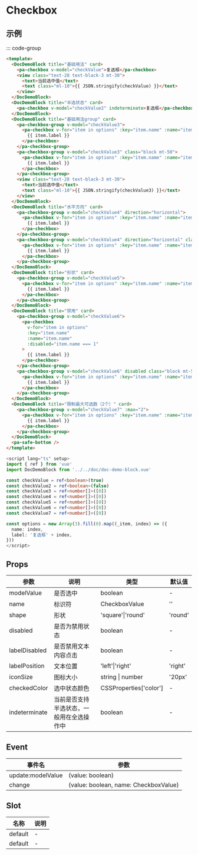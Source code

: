 # Checkbox

## 示例

<!--codes start-->

::: code-group

```html [template]
<template>
  <DocDemoBlock title="基础用法" card>
    <pa-checkbox v-model="checkValue">复选框</pa-checkbox>
    <view class="text-28 text-black-3 mt-30">
      <text>当前选中值</text>
      <text class="ml-10">{{ JSON.stringify(checkValue) }}</text>
    </view>
  </DocDemoBlock>
  <DocDemoBlock title="半选状态" card>
    <pa-checkbox v-model="checkValue2" indeterminate>复选框</pa-checkbox>
  </DocDemoBlock>
  <DocDemoBlock title="基础用法group" card>
    <pa-checkbox-group v-model="checkValue3">
      <pa-checkbox v-for="item in options" :key="item.name" :name="item.name">
        {{ item.label }}
      </pa-checkbox>
    </pa-checkbox-group>
    <pa-checkbox-group v-model="checkValue3" class="block mt-50">
      <pa-checkbox v-for="item in options" :key="item.name" :name="item.name" label-position="left">
        {{ item.label }}
      </pa-checkbox>
    </pa-checkbox-group>
    <view class="text-28 text-black-3 mt-30">
      <text>当前选中值</text>
      <text class="ml-10">{{ JSON.stringify(checkValue3) }}</text>
    </view>
  </DocDemoBlock>
  <DocDemoBlock title="水平方向" card>
    <pa-checkbox-group v-model="checkValue4" direction="horizontal">
      <pa-checkbox v-for="item in options" :key="item.name" :name="item.name">
        {{ item.label }}
      </pa-checkbox>
    </pa-checkbox-group>
    <pa-checkbox-group v-model="checkValue4" direction="horizontal" class="block mt-50">
      <pa-checkbox v-for="item in options" :key="item.name" :name="item.name" label-position="left">
        {{ item.label }}
      </pa-checkbox>
    </pa-checkbox-group>
  </DocDemoBlock>
  <DocDemoBlock title="形状" card>
    <pa-checkbox-group v-model="checkValue5">
      <pa-checkbox v-for="item in options" :key="item.name" :name="item.name" shape="square">
        {{ item.label }}
      </pa-checkbox>
    </pa-checkbox-group>
  </DocDemoBlock>
  <DocDemoBlock title="禁用" card>
    <pa-checkbox-group v-model="checkValue6">
      <pa-checkbox
        v-for="item in options"
        :key="item.name"
        :name="item.name"
        :disabled="item.name === 1"
      >
        {{ item.label }}
      </pa-checkbox>
    </pa-checkbox-group>
    <pa-checkbox-group v-model="checkValue6" disabled class="block mt-50">
      <pa-checkbox v-for="item in options" :key="item.name" :name="item.name">
        {{ item.label }}
      </pa-checkbox>
    </pa-checkbox-group>
  </DocDemoBlock>
  <DocDemoBlock title="限制最大可选数（2个）" card>
    <pa-checkbox-group v-model="checkValue7" :max="2">
      <pa-checkbox v-for="item in options" :key="item.name" :name="item.name">
        {{ item.label }}
      </pa-checkbox>
    </pa-checkbox-group>
  </DocDemoBlock>
  <pa-safe-bottom />
</template>
```
```ts [script]
<script lang="ts" setup>
import { ref } from 'vue'
import DocDemoBlock from '../../doc/doc-demo-block.vue'

const checkValue = ref<boolean>(true)
const checkValue2 = ref<boolean>(false)
const checkValue3 = ref<number[]>([0])
const checkValue4 = ref<number[]>([0])
const checkValue5 = ref<number[]>([0])
const checkValue6 = ref<number[]>([0])
const checkValue7 = ref<number[]>([0])

const options = new Array(3).fill(0).map((_item, index) => ({
  name: index,
  label: '复选框' + index,
}))
</script>
```

<!--codes end-->

## Props

<!--props start-->

| 参数 | 说明 | 类型 | 默认值 |
| --- | ----- | --- | --- |
| modelValue | 是否选中 | boolean | - |
| name | 标识符 | CheckboxValue |  '' |
| shape | 形状 | 'square'\|'round' |  'round' |
| disabled | 是否为禁用状态 | boolean | - |
| labelDisabled | 是否禁用文本内容点击 | boolean | - |
| labelPosition | 文本位置 | 'left'\|'right' |  'right' |
| iconSize | 图标大小 | string \| number |  '20px' |
| checkedColor | 选中状态颜色 | CSSProperties['color'] | - |
| indeterminate | 当前是否支持半选状态，一般用在全选操作中 | boolean | - |

<!--props end-->

## Event

<!--event start-->

| 事件名 | 参数 |
| --- | --- |
| update:modelValue | (value: boolean)  |
| change | (value: boolean, name: CheckboxValue)  |

<!--event end-->

## Slot

<!--slot start-->

| 名称 | 说明 |
| --- | --- |
| default | - |
| default | - |

<!--slot end-->

